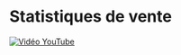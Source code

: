 # Statistiques de vente

[![Vidéo YouTube](http://img.youtube.com/vi/8drHbJA4R-c/0.jpg)](https://www.youtube.com/embed/8drHbJA4R-c)


